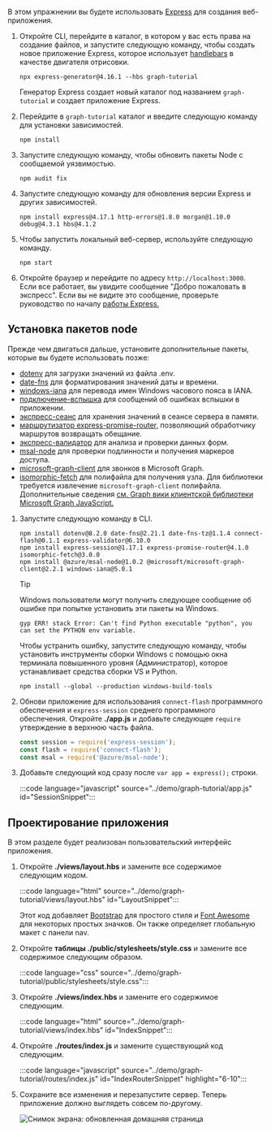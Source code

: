 <!-- markdownlint-disable MD002 MD041 -->

В этом упражнении вы будете использовать [Express](http://expressjs.com/) для создания веб-приложения.

1. Откройте CLI, перейдите в каталог, в котором у вас есть права на создание файлов, и запустите следующую команду, чтобы создать новое приложение Express, которое использует [handlebars](http://handlebarsjs.com/) в качестве двигателя отрисовки.

    ```Shell
    npx express-generator@4.16.1 --hbs graph-tutorial
    ```

    Генератор Express создает новый каталог под названием `graph-tutorial` и создает приложение Express.

1. Перейдите в `graph-tutorial` каталог и введите следующую команду для установки зависимостей.

    ```Shell
    npm install
    ```

1. Запустите следующую команду, чтобы обновить пакеты Node с сообщаемой уязвимостью.

    ```Shell
    npm audit fix
    ```

1. Запустите следующую команду для обновления версии Express и других зависимостей.

    ```Shell
    npm install express@4.17.1 http-errors@1.8.0 morgan@1.10.0 debug@4.3.1 hbs@4.1.2
    ```

1. Чтобы запустить локальный веб-сервер, используйте следующую команду.

    ```Shell
    npm start
    ```

1. Откройте браузер и перейдите по адресу `http://localhost:3000`. Если все работает, вы увидите сообщение "Добро пожаловать в экспресс". Если вы не видите это сообщение, проверьте руководство по началу [работы Express.](http://expressjs.com/starter/generator.html)

## <a name="install-node-packages"></a>Установка пакетов node

Прежде чем двигаться дальше, установите дополнительные пакеты, которые вы будете использовать позже:

- [dotenv](https://github.com/motdotla/dotenv) для загрузки значений из файла .env.
- [date-fns](https://github.com/date-fns/date-fns) для форматирования значений даты и времени.
- [windows-iana](https://github.com/rubenillodo/windows-iana) для перевода имен Windows часового пояса в IANA.
- [подключение-вспышка](https://github.com/jaredhanson/connect-flash) для сообщений об ошибках вспышки в приложении.
- [экспресс-сеанс](https://github.com/expressjs/session) для хранения значений в сеансе сервера в памяти.
- [маршрутизатор express-promise-router,](https://github.com/express-promise-router/express-promise-router) позволяющий обработчику маршрутов возвращать обещание.
- [экспресс-валидатор](https://github.com/express-validator/express-validator) для анализа и проверки данных форм.
- [msal-node](https://github.com/AzureAD/microsoft-authentication-library-for-js/tree/dev/lib/msal-node) для проверки подлинности и получения маркеров доступа.
- [microsoft-graph-client](https://github.com/microsoftgraph/msgraph-sdk-javascript) для звонков в Microsoft Graph.
- [isomorphic-fetch](https://github.com/matthew-andrews/isomorphic-fetch) для полифайла для получения узла. Для библиотеки требуется извлечение `microsoft-graph-client` полифайла. Дополнительные сведения [см. Graph вики клиентской библиотеки Microsoft Graph JavaScript.](https://github.com/microsoftgraph/msgraph-sdk-javascript/wiki/Migration-from-1.x.x-to-2.x.x#polyfill-only-when-required)

1. Запустите следующую команду в CLI.

    ```Shell
    npm install dotenv@8.2.0 date-fns@2.21.1 date-fns-tz@1.1.4 connect-flash@0.1.1 express-validator@6.10.0
    npm install express-session@1.17.1 express-promise-router@4.1.0 isomorphic-fetch@3.0.0
    npm install @azure/msal-node@1.0.2 @microsoft/microsoft-graph-client@2.2.1 windows-iana@5.0.1
    ```

    > [!TIP]
    > Windows пользователи могут получить следующее сообщение об ошибке при попытке установить эти пакеты на Windows.
    >
    > ```Shell
    > gyp ERR! stack Error: Can't find Python executable "python", you can set the PYTHON env variable.
    > ```
    >
    > Чтобы устранить ошибку, запустите следующую команду, чтобы установить инструменты сборки Windows с помощью окна терминала повышенного уровня (Администратор), которое устанавливает средства сборки VS и Python.
    >
    > ```Shell
    > npm install --global --production windows-build-tools
    > ```

1. Обнови приложение для использования `connect-flash` программного обеспечения и `express-session` среднего программного обеспечения. Откройте **./app.js** и добавьте следующее `require` утверждение в верхнюю часть файла.

    ```javascript
    const session = require('express-session');
    const flash = require('connect-flash');
    const msal = require('@azure/msal-node');
    ```

1. Добавьте следующий код сразу после `var app = express();` строки.

    :::code language="javascript" source="../demo/graph-tutorial/app.js" id="SessionSnippet":::

## <a name="design-the-app"></a>Проектирование приложения

В этом разделе будет реализован пользовательский интерфейс приложения.

1. Откройте **./views/layout.hbs** и замените все содержимое следующим кодом.

    :::code language="html" source="../demo/graph-tutorial/views/layout.hbs" id="LayoutSnippet":::

    Этот код добавляет [Bootstrap](http://getbootstrap.com/) для простого стиля и [Font Awesome](https://fontawesome.com/) для некоторых простых значков. Он также определяет глобальную макет с панели nav.

1. Откройте **таблицы ./public/stylesheets/style.css** и замените все содержимое следующим образом.

    :::code language="css" source="../demo/graph-tutorial/public/stylesheets/style.css":::

1. Откройте **./views/index.hbs** и замените его содержимое следующим.

    :::code language="html" source="../demo/graph-tutorial/views/index.hbs" id="IndexSnippet":::

1. Откройте **./routes/index.js** и замените существующий код следующим.

    :::code language="javascript" source="../demo/graph-tutorial/routes/index.js" id="IndexRouterSnippet" highlight="6-10":::

1. Сохраните все изменения и перезапустите сервер. Теперь приложение должно выглядеть совсем по-другому.

    ![Снимок экрана: обновленная домашняя страница](./images/create-app-01.png)
